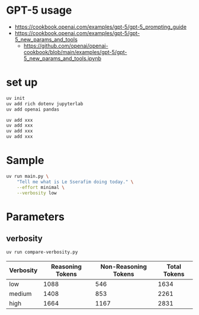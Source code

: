 # GPT-5 usage
- https://cookbook.openai.com/examples/gpt-5/gpt-5_prompting_guide
- https://cookbook.openai.com/examples/gpt-5/gpt-5_new_params_and_tools
    - https://github.com/openai/openai-cookbook/blob/main/examples/gpt-5/gpt-5_new_params_and_tools.ipynb


# set up
```bash
uv init
uv add rich dotenv jupyterlab
uv add openai pandas

uv add xxx
uv add xxx
uv add xxx
uv add xxx
```

# Sample
```bash
uv run main.py \
    "Tell me what is Le Sserafim doing today." \
    --effort minimal \
    --verbosity low
```

# Parameters
## verbosity
```bash
uv run compare-verbosity.py
```
| Verbosity | Reasoning Tokens | Non-Reasoning Tokens | Total Tokens |
|-----------|------------------|----------------------|--------------|
| low       | 1088             | 546                  | 1634         |
| medium    | 1408             | 853                  | 2261         |
| high      | 1664             | 1167                 | 2831         |

